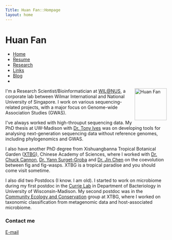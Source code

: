 ```yaml
---
Title: Huan Fan::Hompage
layout: home
---
```



  
  <h1 class="sitename">Huan Fan</h1>
  <ul class="nav pills">
  <li class="active"><a href="/"><i class="fa fa-home fa-fw"></i> Home</a></li>
  <li><a href="resume.html" title="Curriculumn Vitae"><i class="fa fa-book fa-fw"></i> Resume</a></li>
  <li><a href="research.html" title="Research"><i class="fa fa-flask fa-fw"></i> Research</a></li>
  <li><a href="links.html" title="Useful links"><i class="fa fa-suitcase fa-fw"></i> Links</a></li>
  <li><a href="/en/"><i class="fa fa-sitemap fa-fw"></i> Blog</a></li>
  <li><a href="README.html"><i class="fa fa-info-circle fa-fw"></i> </a></li>
</ul>


<img src="https://i0.wp.com/www.communityecologyconservation.com/wp-content/uploads/2019/08/FanHuan.jpeg" height="100" title="Huan Fan" align="right">

I'm a Research Scientist/Bioinformatician at [WIL@NUS](https://wil-nus.sg/), a corporate lab between Wilmar International and National University of Singapore. I work on various sequencing-related projects, with a major focus on Genome-wide Association Studies (GWAS).

I've always worked with high-throuput sequencing data. My PhD thesis at UW-Madison with [Dr. Tony Ives](http://www.zoology.wisc.edu/faculty/ive/ive.html) was on developing tools for analysing next-generation sequencing data without reference genomes, including phylogenomics and GWAS.

I also have another PhD degree from Xishuangbanna Tropical Botanical Garden ([XTBG](http://english.xtbg.cas.cn/)), Chinese Academy of Sciences, where I worked with [Dr. Chuck Cannon](http://www.ecologicalevolution.org/), [Dr. Yann Surget-Groba](http://www.surget-groba.ch/start.php) and [Dr. Jin Chen](http://eepai.groups.xtbg.cn/) on the coevolution between fig and fig-wasps. XTBG is a tropical paradise and you should come visit sometime. 

I also did two Postdocs (I know. I am old). I started to work on microbiome during my first postdoc in the [Currie Lab](https://currielab.wisc.edu/index.php) in Department of Bacteriology in University of Wisconsin-Madison. My second postdoc was in the [Community Ecology and Conservation](https://www.communityecologyconservation.com/) group at XTBG, where I worked on taxonomic classification from metagenomic data and host-associated microbiome.
 




### Contact me
<a href="mailto: hfan22@wisc.edu"><i class="fa fa-envelope"></i> E-mail</a>    
